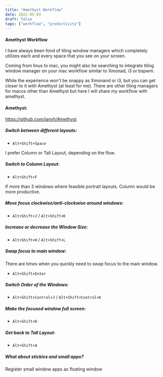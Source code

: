 ```yaml
---
title: "Amethyst Workflow"
date: 2022-05-03
draft: false
tags: ["workflow", "productivity"]
---
```


#### Amethyst Workflow

I have always been fond of tiling window managers which completely utilizes each and every space that you see on your screen. 

Coming from linux to mac, you might also be searching to integrate tiling window manager on your mac workflow similar to Xmonad, i3 or bspwm.

While the experience won't be snappy as Xmonand or i3, but you can get closer to it with Amethyst (at least for me). There are other tiling managers for macos other than Amethyst but here I will share my workflow with amethyst.

#### Amethyst:
https://github.com/ianyh/Amethyst

##### Switch between different layouts:

- `Alt+Shift+Space`

I prefer Column or Tall Layout, depending on the flow.

##### Switch to Column Layout:

- `Alt+Shift+F`

If more than 3 windows where feasible portrait layouts. Column would be more productive.

##### Move focus clockwise/anti-clockwise around windows:
- `Alt+Shift+J` / `Alt+Shift+K`

##### Increase or decrease the Window Size:
- `Alt+Shift+H` / `Alt+Shift+L` 

##### Swap focus to main window:
There are times when you quickly need to swap focus to the main window.
- `Alt+Shift+Enter`

##### Switch Order of the Windows:
- `Alt+Shift+Control+J` / `Alt+Shift+Control+K`

##### Make the focused window full screen:
- `Alt+Shift+D`

##### Get back to Tall Layout:
- `Alt+Shift+A`

##### What about stickies and small apps?
Register small window apps as floating window
<!--stackedit_data:
eyJoaXN0b3J5IjpbLTIxNDAzMTkwNSwxNDE5Njk4NzE2XX0=
-->